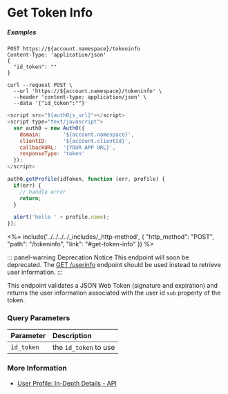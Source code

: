 # Get Token Info

<h5 class="code-snippet-title">Examples</h5>

```http
POST https://${account.namespace}/tokeninfo
Content-Type: 'application/json'
{
  "id_token": ""
}
```

```shell
curl --request POST \
  --url 'https://${account.namespace}/tokeninfo' \
  --header 'content-type: application/json' \
  --data '{"id_token":""}'
```

```javascript
<script src="${auth0js_url}"></script>
<script type="text/javascript">
  var auth0 = new Auth0({
    domain:       '${account.namespace}',
    clientID:     '${account.clientId}',
    callbackURL:  '{YOUR APP URL}',
    responseType: 'token'
  });
</script>

auth0.getProfile(idToken, function (err, profile) {
  if(err) {
    // handle error
    return;
  }

  alert('hello ' + profile.name);
});
```

<%= include('../../../../_includes/_http-method', {
  "http_method": "POST",
  "path": "/tokeninfo",
  "link": "#get-token-info"
}) %>

::: panel-warning Deprecation Notice
This endpoint will soon be deprecated. The [GET /userinfo](#get-user-info) endpoint should be used instead to retrieve user information.
:::

This endpoint validates a JSON Web Token (signature and expiration) and returns the user information associated with the user id `sub` property of the token.


### Query Parameters

| Parameter        | Description |
|:-----------------|:------------|
| `id_token`       | the `id_token` to use |


### More Information

- [User Profile: In-Depth Details - API](/user-profile/user-profile-details#api)

